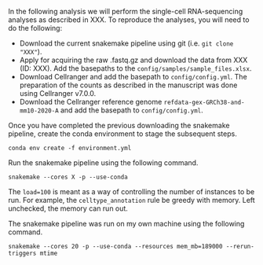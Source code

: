 
In the following analysis we will perform the single-cell RNA-sequencing analyses as described in XXX. To reproduce the analyses, you will need to do the following:
- Download the current snakemake pipeline using git (i.e. `git clone "XXX"`).
- Apply for acquiring the raw .fastq.gz and download the data from XXX (ID: XXX). Add the basepaths to the `config/samples/sample_files.xlsx`.
- Download Cellranger and add the basepath to `config/config.yml`. The preparation of the counts as described in the manuscript was done using Cellranger v7.0.0. 
- Download the Cellranger reference genome `refdata-gex-GRCh38-and-mm10-2020-A` and add the basepath to `config/config.yml`. 

Once you have completed the previous downloading the snakemake pipeline, create the conda environment to stage the subsequent steps.

```
conda env create -f environment.yml
``` 

Run the snakemake pipeline using the following command.

```
snakemake --cores X -p --use-conda
```

The `load=100` is meant as a way of controlling the number of instances to be run. For example, the `celltype_annotation` rule be greedy with memory. Left unchecked, the memory can run out.

The snakemake pipeline was run on my own machine using the following command.

```
snakemake --cores 20 -p --use-conda --resources mem_mb=189000 --rerun-triggers mtime
```